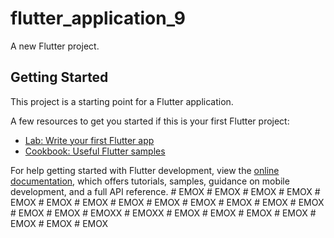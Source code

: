 # flutter_application_9

A new Flutter project.

## Getting Started

This project is a starting point for a Flutter application.

A few resources to get you started if this is your first Flutter project:

- [Lab: Write your first Flutter app](https://docs.flutter.dev/get-started/codelab)
- [Cookbook: Useful Flutter samples](https://docs.flutter.dev/cookbook)

For help getting started with Flutter development, view the
[online documentation](https://docs.flutter.dev/), which offers tutorials,
samples, guidance on mobile development, and a full API reference.
#   E M O X  
 #   E M O X  
 #   E M O X  
 #   E M O X  
 #   E M O X  
 #   E M O X  
 #   E M O X  
 #   E M O X  
 #   E M O X  
 #   E M O X  
 #   E M O X  
 #   E M O X  
 #   E M O X  
 #   E M O X  
 #   E M O X  
 #   E M O X X  
 #   E M O X X  
 #   E M O X  
 #   E M O X  
 #   E M O X  
 #   E M O X  
 #   E M O X  
 #   E M O X  
 #   E M O X  
 